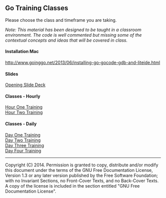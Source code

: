 ## Go Training Classes
Please choose the class and timeframe you are taking.

*Note: This material has been designed to be taught in a classroom environment. The code is well commented but missing some of the contextual concepts and ideas that will be covered in class.*

#### Installation Mac

http://www.goinggo.net/2013/06/installing-go-gocode-gdb-and-liteide.html

#### Slides

[Opening Slide Deck](day1/opening/slide1.md)

#### Classes - Hourly

[Hour One Training](hour_1_training.md)  
[Hour Two Training](hour_2_training.md)

#### Classes - Daily

[Day One Training](day_1_training.md)  
[Day Two Training](day_2_training.md)  
[Day Three Training](day_3_training.md)  
[Day Four Training](day_4_training.md)

___
Copyright (C)  2014.
Permission is granted to copy, distribute and/or modify this document
under the terms of the GNU Free Documentation License, Version 1.3
or any later version published by the Free Software Foundation;
with no Invariant Sections, no Front-Cover Texts, and no Back-Cover Texts.
A copy of the license is included in the section entitled "GNU
Free Documentation License".
